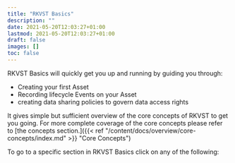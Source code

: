 ```yaml
---
title: "RKVST Basics"
description: ""
date: 2021-05-20T12:03:27+01:00
lastmod: 2021-05-20T12:03:27+01:00
draft: false
images: []
toc: false
---
```


RKVST Basics will quickly get you up and running by guiding you through:
* Creating your first Asset
* Recording lifecycle Events on your Asset
* creating data sharing policies to govern data access rights

It gives simple but sufficient overview of the core concepts of RKVST to get you going. For more complete coverage of the core concepts please refer to [the concepts section.]({{< ref "/content/docs/overview/core-concepts/index.md" >}} "Core Concepts")

To go to a specific section in RKVST Basics click on any of the following: